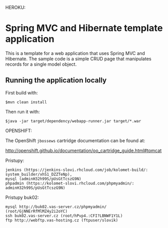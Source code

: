HEROKU:
# Spring MVC and Hibernate template application

This is a template for a web application that uses Spring MVC and Hibernate. The sample code is a simple CRUD page that manipulates records for a single model object.

## Running the application locally

First build with:

    $mvn clean install

Then run it with:

    $java -jar target/dependency/webapp-runner.jar target/*.war


OPENSHIFT:

The OpenShift `jbossews` cartridge documentation can be found at:

http://openshift.github.io/documentation/oo_cartridge_guide.html#tomcat

Pristupy: 

	jenkins (https://jenkins-slovi.rhcloud.com/job/kolomet-build/: system_builder/xhS1_DZZTeNp), 
	mysql (adminH32h99S/pUsGtTcszG9N)
	phpadmin (https://kolomet-slovi.rhcloud.com/phpmyadmin/: adminH32h99S/pUsGtTcszG9N)
	
Pristupy buk02:

	mysql http://buk02.vas-server.cz/phpmyadmin/ (root/GjNNErRfMlMZ4y2i2oYC)
	ssh buk02.vas-server.cz (root/hPvp4.:CFI?LBNWF1Y1L)
	ftp http://webftp.vas-hosting.cz (ftpuser/slovik)
	
	
